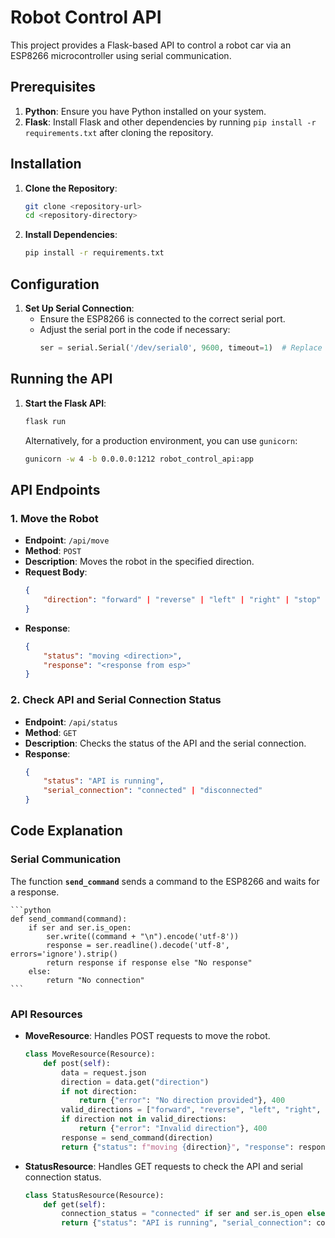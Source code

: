# Robot Control API

This project provides a Flask-based API to control a robot car via an ESP8266 microcontroller using serial communication.

## Prerequisites

1. **Python**: Ensure you have Python installed on your system.
2. **Flask**: Install Flask and other dependencies by running `pip install -r requirements.txt` after cloning the repository.

## Installation

1. **Clone the Repository**:
    ```bash
    git clone <repository-url>
    cd <repository-directory>
    ```

2. **Install Dependencies**:
    ```bash
    pip install -r requirements.txt
    ```

## Configuration

1. **Set Up Serial Connection**:
    - Ensure the ESP8266 is connected to the correct serial port.
    - Adjust the serial port in the code if necessary:
      ```python
      ser = serial.Serial('/dev/serial0', 9600, timeout=1)  # Replace '/dev/serial0' with the actual port
      ```

## Running the API

1. **Start the Flask API**:
    ```bash
    flask run
    ```
    Alternatively, for a production environment, you can use `gunicorn`:
    ```bash
    gunicorn -w 4 -b 0.0.0.0:1212 robot_control_api:app
    ```

## API Endpoints

### 1. Move the Robot

- **Endpoint**: `/api/move`
- **Method**: `POST`
- **Description**: Moves the robot in the specified direction.
- **Request Body**:
    ```json
    {
        "direction": "forward" | "reverse" | "left" | "right" | "stop"
    }
    ```
- **Response**:
    ```json
    {
        "status": "moving <direction>",
        "response": "<response from esp>"
    }
    ```

### 2. Check API and Serial Connection Status

- **Endpoint**: `/api/status`
- **Method**: `GET`
- **Description**: Checks the status of the API and the serial connection.
- **Response**:
    ```json
    {
        "status": "API is running",
        "serial_connection": "connected" | "disconnected"
    }
    ```

## Code Explanation

### Serial Communication

The function **`send_command`** sends a command to the ESP8266 and waits for a response.

    ```python
    def send_command(command):
        if ser and ser.is_open:
            ser.write((command + "\n").encode('utf-8'))
            response = ser.readline().decode('utf-8', errors='ignore').strip()
            return response if response else "No response"
        else:
            return "No connection"
    ```

### API Resources

- **MoveResource**: Handles POST requests to move the robot.
    ```python
    class MoveResource(Resource):
        def post(self):
            data = request.json
            direction = data.get("direction")
            if not direction:
                return {"error": "No direction provided"}, 400
            valid_directions = ["forward", "reverse", "left", "right", "stop"]
            if direction not in valid_directions:
                return {"error": "Invalid direction"}, 400
            response = send_command(direction)
            return {"status": f"moving {direction}", "response": response}
    ```

- **StatusResource**: Handles GET requests to check the API and serial connection status.
    ```python
    class StatusResource(Resource):
        def get(self):
            connection_status = "connected" if ser and ser.is_open else "disconnected"
            return {"status": "API is running", "serial_connection": connection_status}
    ```
